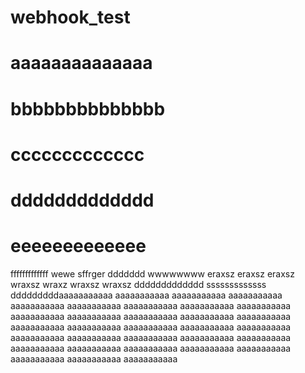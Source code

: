 webhook_test
============
aaaaaaaaaaaaaa
===============
bbbbbbbbbbbbbb
==============
ccccccccccccc
==============
ddddddddddddd
==============
eeeeeeeeeeeee
==============
fffffffffffff
wewe
sffrger
ddddddd
wwwwwwww
eraxsz
eraxsz
eraxsz
wraxsz
wraxz
wraxsz
wraxsz
ddddddddddddd
sssssssssssss
dddddddddaaaaaaaaaaa
aaaaaaaaaaa
aaaaaaaaaaa
aaaaaaaaaaa
aaaaaaaaaaa
aaaaaaaaaaa
aaaaaaaaaaa
aaaaaaaaaaa
aaaaaaaaaaa
aaaaaaaaaaa
aaaaaaaaaaa
aaaaaaaaaaa
aaaaaaaaaaa
aaaaaaaaaaa
aaaaaaaaaaa
aaaaaaaaaaa
aaaaaaaaaaa
aaaaaaaaaaa
aaaaaaaaaaa
aaaaaaaaaaa
aaaaaaaaaaa
aaaaaaaaaaa
aaaaaaaaaaa
aaaaaaaaaaa
aaaaaaaaaaa
aaaaaaaaaaa
aaaaaaaaaaa
aaaaaaaaaaa
aaaaaaaaaaa
aaaaaaaaaaa
aaaaaaaaaaa
aaaaaaaaaaa
